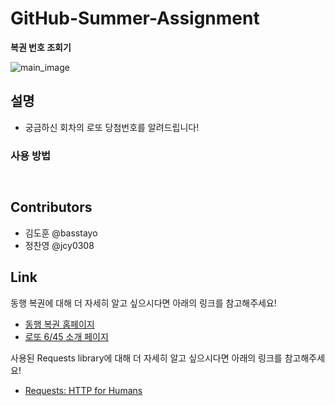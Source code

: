# GitHub-Summer-Assignment

**복권 번호 조회기**

![main_image](https://play-lh.googleusercontent.com/eUVpXzvy-5cGRnp025XcAnXN7HS2QFftJBcDW7EdAoH4OPD50sq2LaI0bVffDFyduQ)

## 설명

- 궁금하신 회차의 로또 당첨번호를 알려드립니다!

### 사용 방법
```pythpn
    
```

## Contributors
 - 김도훈 @basstayo
 - 정찬영 @jcy0308

## Link

동행 복권에 대해 더 자세히 알고 싶으시다면 아래의 링크를 참고해주세요!

- [동행 복권 홈페이지](https://dhlottery.co.kr/common.do?method=main)
- [로또 6/45 소개 페이지](https://dhlottery.co.kr/gameInfo.do?method=gameMethod&wiselog=H_B_1_1)

사용된 Requests library에 대해 더 자세히 알고 싶으시다면 아래의 링크를 참고해주세요!

- [Requests: HTTP for Humans](https://requests.readthedocs.io/en/latest/)

